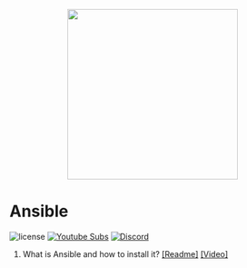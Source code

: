 <p align="center">
  <img width="300px" src="https://upload.wikimedia.org/wikipedia/commons/thumb/2/24/Ansible_logo.svg/800px-Ansible_logo.svg.png">
</p>

# Ansible
![license](https://img.shields.io/badge/license-GPLv3.0-brightgreen.svg?style=flat)
[![Youtube Subs](https://img.shields.io/youtube/channel/subscribers/UCpNg_I2e8d5_6fU_OOKVG7Q?style=social)](https://www.youtube.com/channel/UCpNg_I2e8d5_6fU_OOKVG7Q?sub_confirmation=1)
[![Discord](https://img.shields.io/discord/719782239466160139)](https://discord.gg/cHMftfe)


1. What is Ansible and how to install it? [[Readme]](01/README.md) [[Video]]()